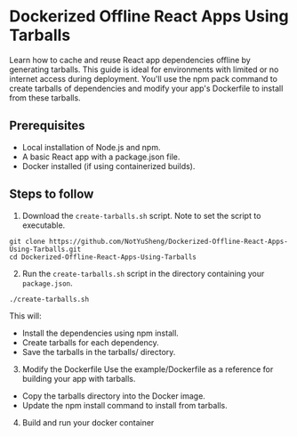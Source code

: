 # Dockerized Offline React Apps Using Tarballs
Learn how to cache and reuse React app dependencies offline by generating tarballs. This guide is ideal for environments with limited or no internet access during deployment. You'll use the npm pack command to create tarballs of dependencies and modify your app's Dockerfile to install from these tarballs.

## Prerequisites
- Local installation of Node.js and npm.
- A basic React app with a package.json file.
- Docker installed (if using containerized builds).

## Steps to follow
1. Download the `create-tarballs.sh` script. Note to set the script to executable.
```
git clone https://github.com/NotYuSheng/Dockerized-Offline-React-Apps-Using-Tarballs.git
cd Dockerized-Offline-React-Apps-Using-Tarballs
```
2. Run the `create-tarballs.sh` script in the directory containing your `package.json`.
```
./create-tarballs.sh
```
This will:
- Install the dependencies using npm install.
- Create tarballs for each dependency.
- Save the tarballs in the tarballs/ directory.
3. Modify the Dockerfile Use the example/Dockerfile as a reference for building your app with tarballs.
- Copy the tarballs directory into the Docker image.
- Update the npm install command to install from tarballs.
4. Build and run your docker container
